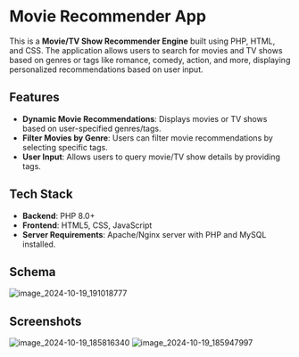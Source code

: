 # Movie Recommender App

This is a **Movie/TV Show Recommender Engine** built using PHP, HTML, and CSS. The application allows users to search for movies and TV shows based on genres or tags like romance, comedy, action, and more, displaying personalized recommendations based on user input.

## Features

- **Dynamic Movie Recommendations**: Displays movies or TV shows based on user-specified genres/tags.
- **Filter Movies by Genre**: Users can filter movie recommendations by selecting specific tags.
- **User Input**: Allows users to query movie/TV show details by providing tags.

## Tech Stack

- **Backend**: PHP 8.0+
- **Frontend**: HTML5, CSS, JavaScript
- **Server Requirements**: Apache/Nginx server with PHP and MySQL installed.

## Schema
![image_2024-10-19_191018777](https://github.com/user-attachments/assets/efa5b69f-e2c6-4f83-8969-a2d5678b74b1)

## Screenshots 
![image_2024-10-19_185816340](https://github.com/user-attachments/assets/43f2f215-15d9-430f-a9a7-6948f0cc3cf5)
![image_2024-10-19_185947997](https://github.com/user-attachments/assets/3fc66701-5932-464f-a9d7-ebb6e7c846db)

